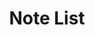 ---
layout: note-list
title: Note List
button_name: Note List
link_text: Note List
info_text: Note List
page_header: List of Notes
description: Here is a list of categories of the notes, that I exported from my personal tool.
redirect_from: /notes.html
---